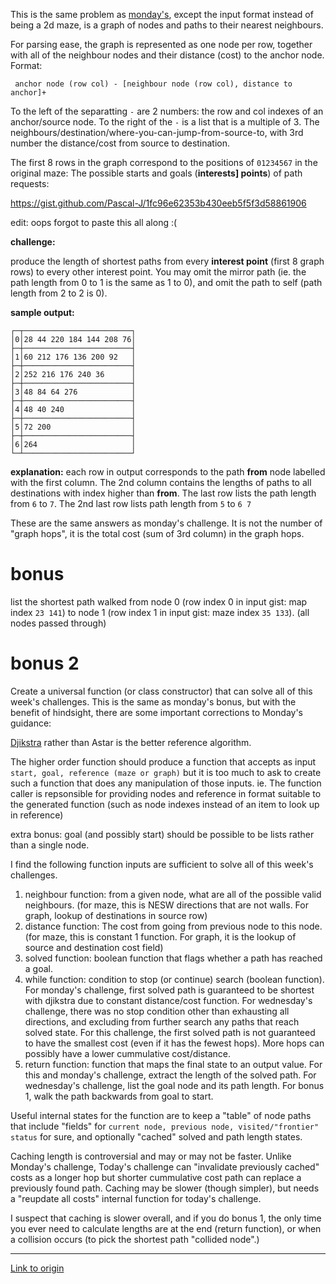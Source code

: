 This is the same problem as [monday's](https://www.reddit.com/r/dailyprogrammer/comments/5mzr6x/20170109_challenge_298_hard_functional_maze/), except the input format instead of being a 2d maze, is a graph of nodes and paths to their nearest neighbours.

For parsing ease, the graph is represented as one node per row, together with all of the neighbour nodes and their distance (cost) to the anchor node.  Format:

     anchor node (row col) - [neighbour node (row col), distance to anchor]+

To the left of the separatting `-` are 2 numbers: the row and col indexes of an anchor/source node.  To the right of the `-` is a list that is a multiple of 3.  The neighbours/destination/where-you-can-jump-from-source-to, with 3rd number the distance/cost from source to destination.

The first 8 rows in the graph correspond to the positions of `01234567` in the original maze:  The possible starts and goals (**interests] points**) of path requests:

https://gist.github.com/Pascal-J/1fc96e62353b430eeb5f5f3d58861906

edit:  oops forgot to paste this all along :(

**challenge:** 

produce the length of shortest paths from every **interest point** (first 8 graph rows) to every other interest point.  You may omit the mirror path (ie. the path length from 0 to 1 is the same as 1 to 0), and omit the path to self (path length from 2 to 2 is 0).

**sample output:**

    ┌─┬────────────────────────┐
    │0│28 44 220 184 144 208 76│
    ├─┼────────────────────────┤
    │1│60 212 176 136 200 92   │
    ├─┼────────────────────────┤
    │2│252 216 176 240 36      │
    ├─┼────────────────────────┤
    │3│48 84 64 276            │
    ├─┼────────────────────────┤
    │4│48 40 240               │
    ├─┼────────────────────────┤
    │5│72 200                  │
    ├─┼────────────────────────┤
    │6│264                     │
    └─┴────────────────────────┘

**explanation:** each row in output corresponds to the path **from** node labelled with the first column.  The 2nd column contains the lengths of paths to all destinations with index higher than **from**.  The last row lists the path length from `6` to `7`.  The 2nd last row lists path length from `5` to `6 7`

These are the same answers as monday's challenge.  It is not the number of "graph hops", it is the total cost (sum of 3rd column) in the graph hops.

# bonus

list the shortest path walked from node 0 (row index 0 in input gist:  map index `23 141`) to node 1 (row index 1 in input gist: maze index `35 133`).  (all nodes passed through)

# bonus 2

Create a universal function (or class constructor) that can solve all of this week's challenges.  This is the same as monday's bonus, but with the benefit of hindsight, there are some important corrections to Monday's guidance:

[Djikstra](https://en.wikipedia.org/wiki/Dijkstra%27s_algorithm) rather than Astar is the better reference algorithm.

The higher order function should produce a function that accepts as input `start, goal, reference (maze or graph)` but it is too much to ask to create such a function that does any manipulation of those inputs.  ie.  The function caller is repsonsible for providing nodes and reference in format suitable to the generated function (such as node indexes instead of an item to look up in reference)

extra bonus: goal (and possibly start) should be possible to be lists rather than a single node.

I find the following function inputs are sufficient to solve all of this week's challenges.

1. neighbour function:  from a given node, what are all of the possible valid neighbours. (for maze, this is NESW directions that are not walls.  For graph, lookup of destinations in source row)
2. distance function:  The cost from going from previous node to this node.  (for maze, this is constant 1 function.  For graph, it is the lookup of source and destination cost field)
3. solved function: boolean function that flags whether a path has reached a goal.
4. while function:  condition to stop (or continue) search (boolean function).  For monday's challenge, first solved path is guaranteed to be shortest with djikstra due to constant distance/cost function.  For wednesday's challenge, there was no stop condition other than exhausting all directions, and excluding from further search any paths that reach solved state.  For this challenge, the first solved path is not guaranteed to have the smallest cost (even if it has the fewest hops).  More hops can possibly have a lower cummulative cost/distance.
5. return function: function that maps the final state to an output value.  For this and monday's challenge, extract the length of the solved path.  For wednesday's challenge, list the goal node and its path length.  For bonus 1, walk the path backwards from goal to start.

Useful internal states for the function are to keep a "table" of node paths that include "fields" for `current node, previous node, visited/"frontier" status` for sure, and optionally "cached" solved and path length states.

Caching length is controversial and may or may not be faster.  Unlike Monday's challenge, Today's challenge can "invalidate previously cached" costs as a longer hop but shorter cummulative cost path can replace a previously found path.  Caching may be slower (though simpler), but needs a "reupdate all costs" internal function for today's challenge.  

I suspect that caching is slower overall, and if you do bonus 1, the only time you ever need to calculate lengths are at the end (return function), or when a collision occurs (to pick the shortest path "collided node".)

---

[Link to origin](https://www.reddit.com/r/dailyprogrammer/5nr86m)